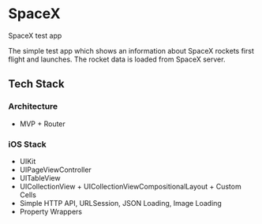 # SpaceX
SpaceX test app 

The simple test app which shows an information about SpaceX rockets first flight and launches.
The rocket data is loaded from SpaceX server. 

## Tech Stack

### Architecture
- MVP + Router

### iOS Stack
- UIKit
- UIPageViewController
- UITableView 
- UICollectionView + UICollectionViewCompositionalLayout + Custom Cells
- Simple HTTP API, URLSession, JSON Loading, Image Loading
- Property Wrappers
